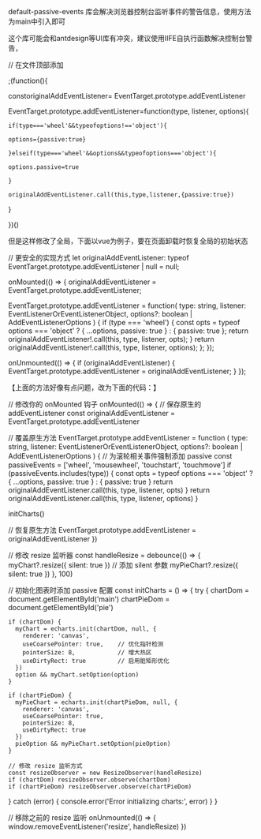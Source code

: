default-passive-events  库会解决浏览器控制台监听事件的警告信息，使用方法为main中引入即可

这个库可能会和antdesign等UI库有冲突，建议使用IIFE自执行函数解决控制台警告，

// 在文件顶部添加

;(function(){

  constoriginalAddEventListener= EventTarget.prototype.addEventListener

  EventTarget.prototype.addEventListener=function(type, listener, options){

    if(type==='wheel'&&typeofoptions!=='object'){

    options={passive:true}

    }elseif(type==='wheel'&&options&&typeofoptions==='object'){

    options.passive=true

    }

    originalAddEventListener.call(this,type,listener,{passive:true})

  }

})()

但是这样修改了全局，下面以vue为例子，要在页面卸载时恢复全局的初始状态


// 更安全的实现方式
let originalAddEventListener: typeof EventTarget.prototype.addEventListener | null = null;

onMounted(() => {
  originalAddEventListener = EventTarget.prototype.addEventListener;

  EventTarget.prototype.addEventListener = function(
    type: string,
    listener: EventListenerOrEventListenerObject,
    options?: boolean | AddEventListenerOptions
  ) {
    if (type === 'wheel') {
      const opts = typeof options === 'object' ?
        { ...options, passive: true } :
        { passive: true };
      return originalAddEventListener!.call(this, type, listener, opts);
    }
    return originalAddEventListener!.call(this, type, listener, options);
  };
});

onUnmounted(() => {
  if (originalAddEventListener) {
    EventTarget.prototype.addEventListener = originalAddEventListener;
  }
});


【上面的方法好像有点问题，改为下面的代码：】

// 修改你的 onMounted 钩子
onMounted(() => {
  // 保存原生的 addEventListener
  const originalAddEventListener = EventTarget.prototype.addEventListener
  
  // 覆盖原生方法
  EventTarget.prototype.addEventListener = function (
    type: string,
    listener: EventListenerOrEventListenerObject,
    options?: boolean | AddEventListenerOptions
  ) {
    // 为滚轮相关事件强制添加 passive
    const passiveEvents = ['wheel', 'mousewheel', 'touchstart', 'touchmove']
    if (passiveEvents.includes(type)) {
      const opts = typeof options === 'object' ? 
        { ...options, passive: true } : 
        { passive: true }
      return originalAddEventListener.call(this, type, listener, opts)
    }
    return originalAddEventListener.call(this, type, listener, options)
  }

  initCharts()

  // 恢复原生方法
  EventTarget.prototype.addEventListener = originalAddEventListener
})

// 修改 resize 监听器
const handleResize = debounce(() => {
  myChart?.resize({ silent: true })  // 添加 silent 参数
  myPieChart?.resize({ silent: true })
}, 100)

// 初始化图表时添加 passive 配置
const initCharts = () => {
  try {
    chartDom = document.getElementById('main')
    chartPieDom = document.getElementById('pie')

    if (chartDom) {
      myChart = echarts.init(chartDom, null, {
        renderer: 'canvas',
        useCoarsePointer: true,    // 优化指针检测
        pointerSize: 8,            // 增大热区
        useDirtyRect: true         // 启用脏矩形优化
      })
      option && myChart.setOption(option)
    }

    if (chartPieDom) {
      myPieChart = echarts.init(chartPieDom, null, {
        renderer: 'canvas',
        useCoarsePointer: true,
        pointerSize: 8,
        useDirtyRect: true
      })
      pieOption && myPieChart.setOption(pieOption)
    }

    // 修改 resize 监听方式
    const resizeObserver = new ResizeObserver(handleResize)
    if (chartDom) resizeObserver.observe(chartDom)
    if (chartPieDom) resizeObserver.observe(chartPieDom)
  } catch (error) {
    console.error('Error initializing charts:', error)
  }
}

// 移除之前的 resize 监听
onUnmounted(() => {
  window.removeEventListener('resize', handleResize)
})